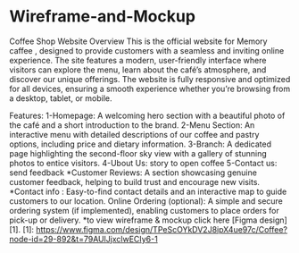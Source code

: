 # Wireframe-and-Mockup
Coffee Shop Website
Overview
This is the official website for Memory caffee , designed to provide customers with a seamless and inviting online experience. The site features a modern, user-friendly interface where visitors can explore the menu, learn about the café’s atmosphere, and discover our unique offerings. The website is fully responsive and optimized for all devices, ensuring a smooth experience whether you’re browsing from a desktop, tablet, or mobile.

Features:
1-Homepage: A welcoming hero section with a beautiful photo of the café and a short introduction to the brand.
2-Menu Section: An interactive menu with detailed descriptions of our coffee and pastry options, including price and dietary information.
3-Branch: A dedicated page highlighting the second-floor sky view with a gallery of stunning photos to entice visitors.
4-Ubout Us: story to open coffee
5-Contact us: send feedback 
*Customer Reviews: A section showcasing genuine customer feedback, helping to build trust and encourage new visits.
*Contact info : Easy-to-find contact details and an interactive map to guide customers to our location.
Online Ordering (optional): A simple and secure ordering system (if implemented), enabling customers to place orders for pick-up or delivery.
*to view wireframe & mockup click here [Figma design][1].
[1]: https://www.figma.com/design/TPeScOYkDV2J8ipX4ue97c/Coffee?node-id=29-892&t=79AUlJjxclwECIy6-1
